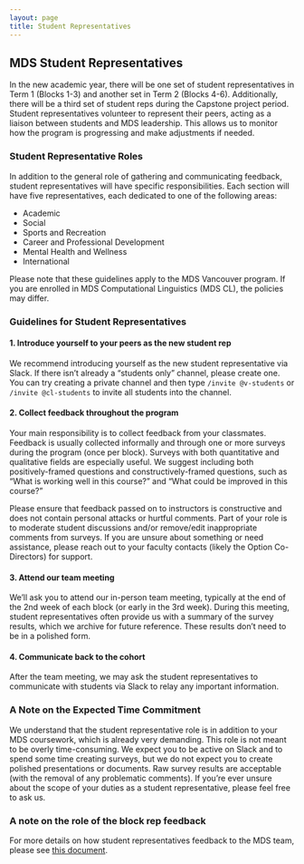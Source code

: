 ```yaml
---
layout: page
title: Student Representatives
---
```


## MDS Student Representatives

In the new academic year, there will be one set of student representatives in Term 1 (Blocks 1-3) and another set in Term 2 (Blocks 4-6). Additionally, there will be a third set of student reps during the Capstone project period. Student representatives volunteer to represent their peers, acting as a liaison between students and MDS leadership. This allows us to monitor how the program is progressing and make adjustments if needed.

### Student Representative Roles

In addition to the general role of gathering and communicating feedback, student representatives will have specific responsibilities. Each section will have five representatives, each dedicated to one of the following areas:

- Academic
- Social
- Sports and Recreation
- Career and Professional Development
- Mental Health and Wellness
- International

Please note that these guidelines apply to the MDS Vancouver program. If you are enrolled in MDS Computational Linguistics (MDS CL), the policies may differ.

### Guidelines for Student Representatives

#### 1. Introduce yourself to your peers as the new student rep

We recommend introducing yourself as the new student representative via Slack. If there isn’t already a “students only” channel, please create one. You can try creating a private channel and then type `/invite @v-students` or `/invite @cl-students` to invite all students into the channel.

#### 2. Collect feedback throughout the program

Your main responsibility is to collect feedback from your classmates. Feedback is usually collected informally and through one or more surveys during the program (once per block). Surveys with both quantitative and qualitative fields are especially useful. We suggest including both positively-framed questions and constructively-framed questions, such as “What is working well in this course?” and “What could be improved in this course?”

Please ensure that feedback passed on to instructors is constructive and does not contain personal attacks or hurtful comments. Part of your role is to moderate student discussions and/or remove/edit inappropriate comments from surveys. If you are unsure about something or need assistance, please reach out to your faculty contacts (likely the Option Co-Directors) for support.

#### 3. Attend our team meeting

We’ll ask you to attend our in-person team meeting, typically at the end of the 2nd week of each block (or early in the 3rd week). During this meeting, student representatives often provide us with a summary of the survey results, which we archive for future reference. These results don’t need to be in a polished form.

#### 4. Communicate back to the cohort

After the team meeting, we may ask the student representatives to communicate with students via Slack to relay any important information.

### A Note on the Expected Time Commitment

We understand that the student representative role is in addition to your MDS coursework, which is already very demanding. This role is not meant to be overly time-consuming. We expect you to be active on Slack and to spend some time creating surveys, but we do not expect you to create polished presentations or documents. Raw survey results are acceptable (with the removal of any problematic comments). If you’re ever unsure about the scope of your duties as a student representative, please feel free to ask us.

### A note on the role of the block rep feedback

For more details on how student representatives feedback to the MDS team, please see [this document](/resources_pages/student_feedback).
